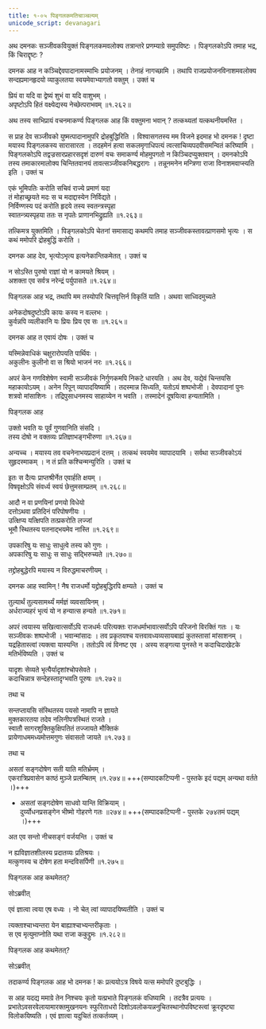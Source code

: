 ```yaml
---
title: १-०५ पिङ्गलकमतिचाञ्चल्यम्   
unicode_script: devanagari
---
```

अथ दमनकः सञ्जीवकवियुक्तं पिङ्गलकमवलोक्य तत्रान्तरे प्रणम्याग्रे समुपविष्टः । पिङ्गलकोऽपि तमाह भद्र, किं चिराद्दृष्टः ?

दमनक आह न कञ्चिद्देवपादानामस्माभिः प्रयोजनम् । तेनाहं नागच्छामि । तथापि राजप्रयोजनविनाशमवलोक्य सन्दह्यमानहृदयो व्याकुलतया स्वयमेवाभ्यागतो वक्तुम् । उक्तं च

प्रियं वा यदि वा द्वेष्यं शुभं वा यदि वाशुभम् ।  
अपृष्टोऽपि हितं वक्ष्येद्यस्य नेच्छेत्पराभवम् ॥१.२६२॥

अथ तस्य साभिप्रायं वचनमाकर्ण्य पिङ्गलक आह किं वक्तुमना भवान् ? तत्कथ्यतां यत्कथनीयमस्ति ।  

स प्राह देव सञ्जीवको युष्मत्पादानामुपरि द्रोहबुद्धिरिति । विश्वासगतस्य मम विजने इदमाह भो दमनक ! दृष्टा मयास्य पिङ्गलकस्य सारासारता । तदहमेनं हत्वा सकलमृगाधिपत्यं त्वत्साचिव्यपदवीसमन्वितं करिष्यामि । पिङ्गलकोऽपि तद्वज्रसारप्रहारसदृशं दारुणं वचः समाकर्ण्य मोहमुपगतो न किञ्चिदप्युक्तवान् । दमनकोऽपि तस्य तमाकारमालोक्य चिन्तितवानयं तावत्सञ्जीवकनिबद्धरागः । तन्नूनमनेन मन्त्रिणा राजा विनाशमवाप्स्यति इति । उक्तं च

एकं भूमिपतिः करोति सचिवं राज्ये प्रमाणं यदा  
तं मोहाच्छ्रयते मदः स च मदाद्दास्येन निर्विद्यते ।  
निर्विण्णस्य पदं करोति हृदये तस्य स्वतन्त्रस्पृहा  
स्वातन्त्र्यस्पृहया ततः स नृपतेः प्राणानभिद्रुह्यति ॥१.२६३॥

तत्किमत्र युक्तमिति । पिङ्गलकोऽपि चेतनां समासाद्य कथमपि तमाह सञ्जीवकस्तावत्प्राणसमो भृत्यः । स कथं ममोपरि द्रोहबुद्धिं करोति ।  

दमनक आह  देव, भृत्योऽभृत्य इत्यनेकान्तिकमेतत् । उक्तं च

न सोऽस्ति पुरुषो राज्ञां यो न कामयते श्रियम् ।  
अशक्ता एव सर्वत्र नरेन्द्रं पर्युपासते ॥१.२६४॥

पिङ्गलक आह भद्र, तथापि मम तस्योपरि चित्तवृत्तिर्न विकृतिं याति । अथवा साध्विदमुच्यते

अनेकदोषदुष्टोऽपि कायः कस्य न वल्लभः ।  
कुर्वन्नपि व्यलीकानि यः प्रियः प्रिय एव सः ॥१.२६५॥

दमनक आह त एवायं दोषः । उक्तं च

यस्मिन्नेवाधिकं चक्षुरारोपयति पार्थिवः ।  
अकुलीनः कुलीनो वा स श्रियो भाजनं नरः ॥१.२६६॥

अपरं केन गणविशेषेण स्वामी सञ्जीवकं निर्गुणकमपि निकटे धारयति । अथ देव, यद्येवं चिन्तयसि महाकायोऽयम् । अनेन रिपून् व्यापादयिष्यामि । तदस्मान्न सिध्यति, यतोऽयं शष्पभोजी । देवपादानां पुनः शत्रवो मांसाशिनः । तद्रिपुसाधनमस्य साहाय्येन न भवति । तस्मादेनं दूषयित्वा हन्यतामिति ।  

पिङ्गलक आह

उक्तो भवति यः पूर्वं गुणवानिति संसदि ।  
तस्य दोषो न वक्तव्यः प्रतिज्ञाभङ्गभीरुणा ॥१.२६७॥

अन्यच्च । मयास्य तव वचनेनाभयप्रदानं दत्तम् । तत्कथं स्वयमेव व्यापादयामि । सर्वथा सञ्जीवकोऽयं सुहृदस्माकम् । न तं प्रति कश्चिन्मन्युरिति । उक्तं च

इतः स दैत्यः प्राप्तश्रीर्नेत एवार्हति क्षयम् ।  
विषवृक्षोऽपि संवर्ध्य स्वयं छेत्तुमसाम्प्रतम् ॥१.२६८॥

आदौ न वा प्रणयिनां प्रणयो विधेयो  
दत्तोऽथवा प्रतिदिनं परिपोषणीयः ।  
उत्क्षिप्य यत्क्षिपति तत्प्रकरोति लज्जां  
भूमौ स्थितस्य पतनाद्भयमेव नास्ति ॥१.२६९॥

उपकारिषु यः साधुः साधुत्वे तस्य को गुणः ।  
अपकारिषु यः साधुः स साधुः सद्भिरुच्यते ॥१.२७०॥

तद्द्रोहबुद्धेरपि मयास्य न विरुद्धमाचरणीयम् ।  

दमनक आह स्वामिन् ! नैष राजधर्मो यद्द्रोहबुद्धिरपि क्षम्यते । उक्तं च

तुल्यार्थं तुल्यसामर्थ्यं मर्मज्ञं व्यवसायिनम् ।  
अर्धराज्यहरं भृत्यं यो न हन्यात्स हन्यते ॥१.२७१॥

अपरं त्वयास्य सखित्वात्सर्वोऽपि राजधर्मः परित्यक्तः राजधर्माभावात्सर्वोऽपि परिजनो विरक्तिं गतः । यः सञ्जीवकः शष्पभोजी । भवान्मांसादः । तव प्रकृतयश्च यत्तवावध्यव्यसायबाह्यं कुतस्तासां मांसाशनम् । यद्रहितास्त्वां त्यक्त्वा यास्यन्ति । ततोऽपि त्वं विनष्ट एव । अस्य सङ्गत्या पुनस्ते न कदाचिदाखेटके मतिर्भविष्यति । उक्तं च

यादृशः सेव्यते भृत्यैर्यादृशांश्चोपसेवते ।  
कदाचिन्नात्र सन्देहस्तादृग्भवति पूरुषः ॥१.२७२॥

तथा च

सन्तप्तायसि संस्थितस्य पयसो नामापि न ज्ञायते  
मुक्तकारतया तदेव नलिनीपत्रस्थितं राजते ।  
स्वातौ सागरशुक्तिकुक्षिपतितं तज्जायते मौक्तिकं  
प्रायेणाधममध्यमोत्तमगुणः संवासतो जायते ॥१.२७३॥

तथा च

असतां सङ्गदोषेण सती याति मतिर्भ्रमम् ।  
एकरात्रिप्रवासेन काष्ठं मुञ्जे प्रलम्बितम् ॥१.२७४॥ +++(सम्पादकटिप्पनी - पुस्तके इदं पद्यम् अन्यथा वर्तते ।)+++  

  - असतां सङ्गदोषेण साधवो यान्ति विक्रियाम् ।  
  दुर्य्योधनप्रसङ्गेन भीष्मो गोहरणे गतः ॥२७४॥ +++(सम्पादकटिप्पनी - पुस्तके २७४तमं पद्यम् ।)+++


अत एव सन्तो नीचसङ्गं वर्जयन्ति । उक्तं च

न ह्यविज्ञातशीलस्य प्रदातव्यः प्रतिश्रयः ।  
मत्कुणस्य च दोषेण हता मन्दविसर्पिणी ॥१.२७५॥

पिङ्गलक आह कथमेतत्?

सोऽब्रवीत्

<div class="js_include" url="../../upakathAH/01-09_mandavisarpiNIyUkA/"  newLevelForH1="3" includeTitle="true"> </div>

एवं ज्ञात्वा त्वया एष वध्यः । नो चेत् त्वां व्यापादयिष्यतीति । उक्तं च

त्यक्ताश्चाभ्यन्तरा येन बाह्याश्चाभ्यन्तरीकृताः ।  
स एव मृत्युमाप्नोति यथा राजा ककुद्द्रुमः ॥१.२८२॥

पिङ्गलक आह कथमेतत्?

सोऽब्रवीत्

<div class="js_include" url="../../upakathAH/01-10_chanDaravaH_shrugAlah/"  newLevelForH1="3" includeTitle="true"> </div>

तदाकर्ण्य पिङ्गलक आह भो दमनक ! कः प्रत्ययोऽत्र विषये यत्स ममोपरि दुष्टबुद्धिः ।  

स आह यदद्य ममाग्रे तेन निश्चयः कृतो यत्प्रभाते पिङ्गलकं वधिष्यामि । तदत्रैव प्रत्ययः । प्रभातेऽवसरवेलायामारक्तमुखनयनः स्फुरिताधरो दिशोऽवलोकयन्ननुचितस्थानोपविष्टस्त्वां क्रूरदृष्ट्या विलोकयिष्यति । एवं ज्ञात्वा यदुचितं तत्कर्तव्यम् ।  
